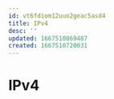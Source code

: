 ```yaml
---
id: vt6fdiom12uuo2geac5asd4
title: IPv4
desc: ''
updated: 1667510869487
created: 1667510720031
---
```

# IPv4
